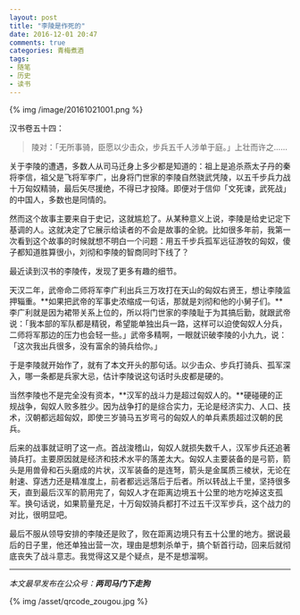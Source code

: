 ```yaml
---
layout: post
title: "李陵是作死的"
date: 2016-12-01 20:47
comments: true
categories: 青梅煮酒
tags:
- 随笔
- 历史
- 读书
---
```


{% img /image/20161021001.png %}

汉书卷五十四：

> 陵对：「无所事骑，臣愿以少击众，步兵五千人涉单于庭。」上壮而许之……

关于李陵的遭遇，多数人从司马迁身上多少都是知道的：祖上是追杀燕太子丹的秦将李信，祖父是飞将军李广，出身将门世家的李陵自然骁武凭陵，以五千步兵力战十万匈奴精骑，最后矢尽援绝，不得已才投降。即便对于信仰「文死谏，武死战」的中国人，多数也是同情的。

然而这个故事主要来自于史记，这就尴尬了。从某种意义上说，李陵是给史记定下基调的人。这就决定了它展示给读者的不会是故事的全貌。比如很多年前，我第一次看到这个故事的时候就想不明白一个问题：用五千步兵孤军远征游牧的匈奴，傻子都知道胜算很小，刘彻和李陵的智商同时下线了？

最近读到汉书的李陵传，发现了更多有趣的细节。

天汉二年，武帝命二师将军李广利出兵三万攻打在天山的匈奴右贤王，想让李陵监押辎重。**如果把武帝的军事史浓缩成一句话，那就是刘彻和他的小舅子们。**李广利就是因为裙带关系上位的，所以将门世家的李陵耻于为其搞后勤，就跟武帝说：「我本部的军队都是精锐，希望能单独出兵一路，这样可以迫使匈奴人分兵，二师将军那边的压力也会轻一些。」武帝多精啊，一眼就识破李陵的小九九，说：「这次我出兵很多，没有富余的骑兵给你。」

于是李陵就开始作了，就有了本文开头的那句话。以少击众、步兵打骑兵、孤军深入，哪一条都是兵家大忌，估计李陵说这句话时头皮都是硬的。

当然李陵也不是完全没有资本，**汉军的战斗力是超过匈奴人的。**硬碰硬的正规战争，匈奴人败多胜少。因为战争打的是综合实力，无论是经济实力、人口、技术，汉朝都远超匈奴，即使三岁骑马五岁弯弓的匈奴人的单兵素质超过汉朝的民兵。

后来的战事就证明了这一点。首战浚稽山，匈奴人就损失数千人，汉军步兵还追著骑兵打。主要原因就是经济和技术水平的落差太大。匈奴人主要装备的是弓箭，箭头是用兽骨和石头磨成的片状，汉军装备的是连弩，箭头是金属质三棱状，无论在射速、穿透力还是精准度上，前者都远远落后于后者。所以转战上千里，坚持很多天，直到最后汉军的箭用完了，匈奴人才在距离边境五十公里的地方吃掉这支孤军。换句话说，如果箭量充足，十万匈奴骑兵都打不过五千汉军步兵，这个战力的对比，很明显吧。

最后不服从领导安排的李陵还是败了，败在距离边境只有五十公里的地方。据说最后的日子里，他还单独出营一次，理由是想刺杀单于，搞个斩首行动，回来后就彻底丧失了战斗意志。我觉得这又是个疑点，是不是想溜啊。

<hr>

*本文最早发布在公众号：__两司马门下走狗__*

{% img /asset/qrcode_zougou.jpg %}
